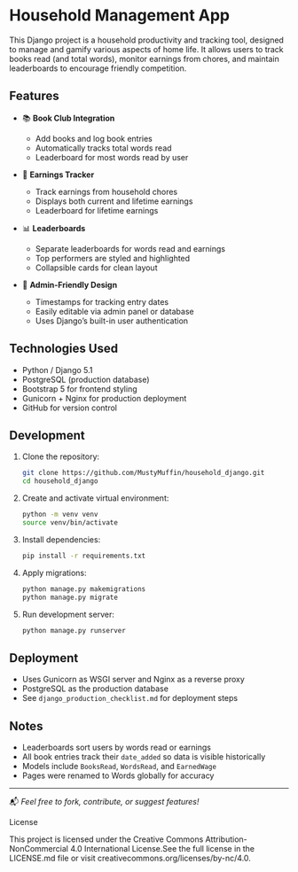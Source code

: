# Household Management App

This Django project is a household productivity and tracking tool, designed to manage and gamify various aspects of home life. It allows users to track books read (and total words), monitor earnings from chores, and maintain leaderboards to encourage friendly competition.

## Features

- 📚 **Book Club Integration**

  - Add books and log book entries
  - Automatically tracks total words read
  - Leaderboard for most words read by user

- 💸 **Earnings Tracker**

  - Track earnings from household chores
  - Displays both current and lifetime earnings
  - Leaderboard for lifetime earnings

- 📊 **Leaderboards**

  - Separate leaderboards for words read and earnings
  - Top performers are styled and highlighted
  - Collapsible cards for clean layout

- 🧠 **Admin-Friendly Design**

  - Timestamps for tracking entry dates
  - Easily editable via admin panel or database
  - Uses Django’s built-in user authentication

## Technologies Used

- Python / Django 5.1
- PostgreSQL (production database)
- Bootstrap 5 for frontend styling
- Gunicorn + Nginx for production deployment
- GitHub for version control

## Development

1. Clone the repository:

   ```bash
   git clone https://github.com/MustyMuffin/household_django.git
   cd household_django
   ```

2. Create and activate virtual environment:

   ```bash
   python -m venv venv
   source venv/bin/activate
   ```

3. Install dependencies:

   ```bash
   pip install -r requirements.txt
   ```

4. Apply migrations:

   ```bash
   python manage.py makemigrations
   python manage.py migrate
   ```

5. Run development server:

   ```bash
   python manage.py runserver
   ```

## Deployment

- Uses Gunicorn as WSGI server and Nginx as a reverse proxy
- PostgreSQL as the production database
- See `django_production_checklist.md` for deployment steps

## Notes

- Leaderboards sort users by words read or earnings
- All book entries track their `date_added` so data is visible historically
- Models include `BooksRead`, `WordsRead`, and `EarnedWage`
- Pages were renamed to Words globally for accuracy

---

📬 *Feel free to fork, contribute, or suggest features!*

License

This project is licensed under the Creative Commons Attribution-NonCommercial 4.0 International License.See the full license in the LICENSE.md file or visit creativecommons.org/licenses/by-nc/4.0.